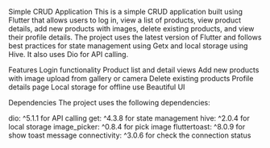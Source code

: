 Simple CRUD Application
This is a simple CRUD application built using Flutter that allows users to log in, view a list of products, view product details, add new products with images, delete existing products, and view their profile details. The project uses the latest version of Flutter and follows best practices for state management using Getx and local storage using Hive. It also uses Dio for API calling.

Features
Login functionality
Product list and detail views
Add new products with image upload from gallery or camera
Delete existing products
Profile details page
Local storage for offline use
Beautiful UI


Dependencies
The project uses the following dependencies:

dio: ^5.1.1 for API calling
get: ^4.3.8 for state management
hive: ^2.0.4 for local storage
image_picker: ^0.8.4 for pick image
fluttertoast: ^8.0.9 for show toast message
connectivity: ^3.0.6 for check the connection status
